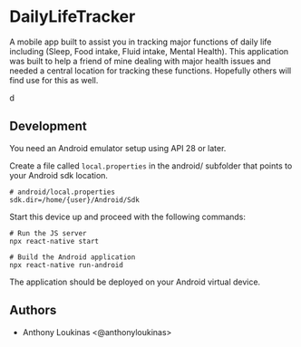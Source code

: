 # DailyLifeTracker

A mobile app built to assist you in tracking major functions of daily life including (Sleep, Food intake, Fluid intake, 
Mental Health). This application was built to help a friend of mine dealing with major health issues and needed a 
central location for tracking these functions. Hopefully others will find use for this as well.

d

## Development

You need an Android emulator setup using API 28 or later. 

Create a file called `local.properties` in the android/ subfolder that points to your Android sdk location.
```
# android/local.properties
sdk.dir=/home/{user}/Android/Sdk
```

Start this device up and proceed with the following commands:

```
# Run the JS server
npx react-native start

# Build the Android application
npx react-native run-android
```

The application should be deployed on your Android virtual device.

## Authors

- Anthony Loukinas <@anthonyloukinas>